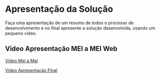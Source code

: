 # Apresentação da Solução

Faça uma apresentação de um resumo de todos o processo de desenvolvimento e no final apresente a solução desenvolvida, usando um pequeno vídeo.

## Video Apresentação MEI a MEI Web

[Video Mei a Mei](https://www.youtube.com/watch?v=uFsKke6buu0)

[Video Apresentação Final](https://www.youtube.com/watch?v=AK65_cRulQM)
